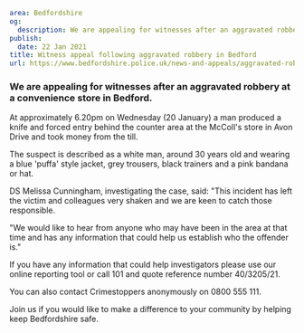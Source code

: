 ```yaml
area: Bedfordshire
og:
  description: We are appealing for witnesses after an aggravated robbery at a convenience store in Bedford.
publish:
  date: 22 Jan 2021
title: Witness appeal following aggravated robbery in Bedford
url: https://www.bedfordshire.police.uk/news-and-appeals/aggravated-robbery-bedford-jan21
```

### We are appealing for witnesses after an aggravated robbery at a convenience store in Bedford.

At approximately 6.20pm on Wednesday (20 January) a man produced a knife and forced entry behind the counter area at the McColl's store in Avon Drive and took money from the till.

The suspect is described as a white man, around 30 years old and wearing a blue 'puffa' style jacket, grey trousers, black trainers and a pink bandana or hat.

DS Melissa Cunningham, investigating the case, said: "This incident has left the victim and colleagues very shaken and we are keen to catch those responsible.

"We would like to hear from anyone who may have been in the area at that time and has any information that could help us establish who the offender is."

If you have any information that could help investigators please use our online reporting tool or call 101 and quote reference number 40/3205/21.

You can also contact Crimestoppers anonymously on 0800 555 111.

Join us if you would like to make a difference to your community by helping keep Bedfordshire safe.
